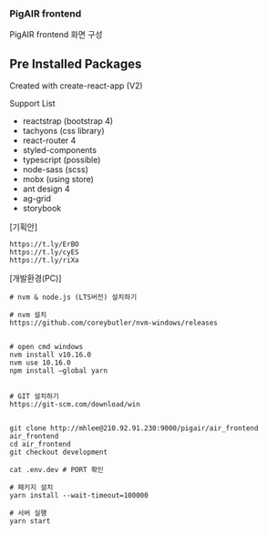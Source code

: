 ### PigAIR frontend

PigAIR frontend 화면 구성

## Pre Installed Packages

Created with create-react-app (V2)

Support List
- reactstrap (bootstrap 4)
- tachyons (css library)
- react-router 4
- styled-components
- typescript (possible)
- node-sass (scss)
- mobx (using store)
- ant design 4
- ag-grid
- storybook

[기획안]
```
https://t.ly/ErBO
https://t.ly/cyES
https://t.ly/riXa
```

[개발환경(PC)]
```
# nvm & node.js (LTS버전) 설치하기

# nvm 설치
https://github.com/coreybutler/nvm-windows/releases


# open cmd windows
nvm install v10.16.0
nvm use 10.16.0
npm install —global yarn


# GIT 설치하기
https://git-scm.com/download/win


git clone http://mhlee@210.92.91.230:9000/pigair/air_frontend air_frontend
cd air_frontend
git checkout development

cat .env.dev # PORT 확인

# 패키지 설치
yarn install --wait-timeout=100000

# 서버 실행
yarn start
```
